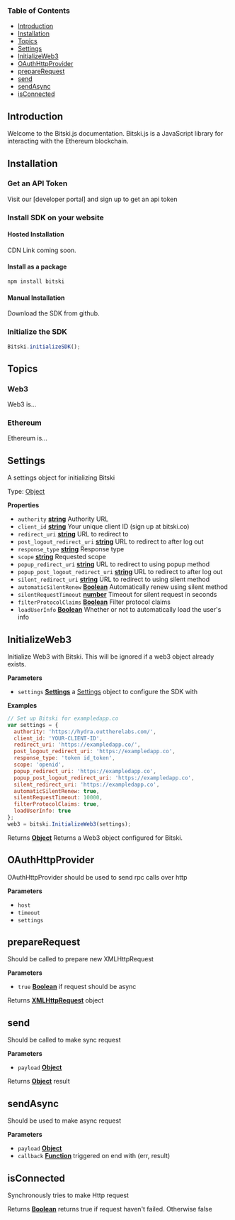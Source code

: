 <!-- Generated by documentation.js. Update this documentation by updating the source code. -->

### Table of Contents

-   [Introduction](#introduction)
-   [Installation](#installation)
-   [Topics](#topics)
-   [Settings](#settings)
-   [InitializeWeb3](#initializeweb3)
-   [OAuthHttpProvider](#oauthhttpprovider)
-   [prepareRequest](#preparerequest)
-   [send](#send)
-   [sendAsync](#sendasync)
-   [isConnected](#isconnected)

## Introduction

Welcome to the Bitski.js documentation. Bitski.js is a JavaScript library for interacting with the Ethereum blockchain.


## Installation

### Get an API Token

Visit our [developer portal] and sign up to get an api token

### Install SDK on your website

#### Hosted Installation

CDN Link coming soon.

#### Install as a package

```bash
npm install bitski
```

#### Manual Installation

Download the SDK from github.

### Initialize the SDK

```javascript
Bitski.initializeSDK();
```


## Topics

### Web3

Web3 is…

### Ethereum

Ethereum is…


## Settings

A settings object for initializing Bitski

Type: [Object](https://developer.mozilla.org/docs/Web/JavaScript/Reference/Global_Objects/Object)

**Properties**

-   `authority` **[string](https://developer.mozilla.org/docs/Web/JavaScript/Reference/Global_Objects/String)** Authority URL
-   `client_id` **[string](https://developer.mozilla.org/docs/Web/JavaScript/Reference/Global_Objects/String)** Your unique client ID (sign up at bitski.co)
-   `redirect_uri` **[string](https://developer.mozilla.org/docs/Web/JavaScript/Reference/Global_Objects/String)** URL to redirect to
-   `post_logout_redirect_uri` **[string](https://developer.mozilla.org/docs/Web/JavaScript/Reference/Global_Objects/String)** URL to redirect to after log out
-   `response_type` **[string](https://developer.mozilla.org/docs/Web/JavaScript/Reference/Global_Objects/String)** Response type
-   `scope` **[string](https://developer.mozilla.org/docs/Web/JavaScript/Reference/Global_Objects/String)** Requested scope
-   `popup_redirect_uri` **[string](https://developer.mozilla.org/docs/Web/JavaScript/Reference/Global_Objects/String)** URL to redirect to using popup method
-   `popup_post_logout_redirect_uri` **[string](https://developer.mozilla.org/docs/Web/JavaScript/Reference/Global_Objects/String)** URL to redirect to after log out
-   `silent_redirect_uri` **[string](https://developer.mozilla.org/docs/Web/JavaScript/Reference/Global_Objects/String)** URL to redirect to using silent method
-   `automaticSilentRenew` **[Boolean](https://developer.mozilla.org/docs/Web/JavaScript/Reference/Global_Objects/Boolean)** Automatically renew using silent method
-   `silentRequestTimeout` **[number](https://developer.mozilla.org/docs/Web/JavaScript/Reference/Global_Objects/Number)** Timeout for silent request in seconds
-   `filterProtocolClaims` **[Boolean](https://developer.mozilla.org/docs/Web/JavaScript/Reference/Global_Objects/Boolean)** Filter protocol claims
-   `loadUserInfo` **[Boolean](https://developer.mozilla.org/docs/Web/JavaScript/Reference/Global_Objects/Boolean)** Whether or not to automatically load the user's info

## InitializeWeb3

Initialize Web3 with Bitski. This will be ignored if a web3 object already exists.

**Parameters**

-   `settings` **[Settings](#settings)** a [Settings](#settings) object to configure the SDK with

**Examples**

```javascript
// Set up Bitski for exampledapp.co
var settings = {
  authority: 'https://hydra.outtherelabs.com/',
  client_id: 'YOUR-CLIENT-ID',
  redirect_uri: 'https://exampledapp.co/',
  post_logout_redirect_uri: 'https://exampledapp.co',
  response_type: 'token id_token',
  scope: 'openid',
  popup_redirect_uri: 'https://exampledapp.co',
  popup_post_logout_redirect_uri: 'https://exampledapp.co',
  silent_redirect_uri: 'https://exampledapp.co',
  automaticSilentRenew: true,
  silentRequestTimeout: 10000,
  filterProtocolClaims: true,
  loadUserInfo: true
};
web3 = bitski.InitializeWeb3(settings);
```

Returns **[Object](https://developer.mozilla.org/docs/Web/JavaScript/Reference/Global_Objects/Object)** Returns a Web3 object configured for Bitski.

## OAuthHttpProvider

OAuthHttpProvider should be used to send rpc calls over http

**Parameters**

-   `host`  
-   `timeout`  
-   `settings`  

## prepareRequest

Should be called to prepare new XMLHttpRequest

**Parameters**

-   `true` **[Boolean](https://developer.mozilla.org/docs/Web/JavaScript/Reference/Global_Objects/Boolean)** if request should be async

Returns **[XMLHttpRequest](https://developer.mozilla.org/docs/Web/API/XMLHttpRequest)** object

## send

Should be called to make sync request

**Parameters**

-   `payload` **[Object](https://developer.mozilla.org/docs/Web/JavaScript/Reference/Global_Objects/Object)** 

Returns **[Object](https://developer.mozilla.org/docs/Web/JavaScript/Reference/Global_Objects/Object)** result

## sendAsync

Should be used to make async request

**Parameters**

-   `payload` **[Object](https://developer.mozilla.org/docs/Web/JavaScript/Reference/Global_Objects/Object)** 
-   `callback` **[Function](https://developer.mozilla.org/docs/Web/JavaScript/Reference/Statements/function)** triggered on end with (err, result)

## isConnected

Synchronously tries to make Http request

Returns **[Boolean](https://developer.mozilla.org/docs/Web/JavaScript/Reference/Global_Objects/Boolean)** returns true if request haven't failed. Otherwise false
